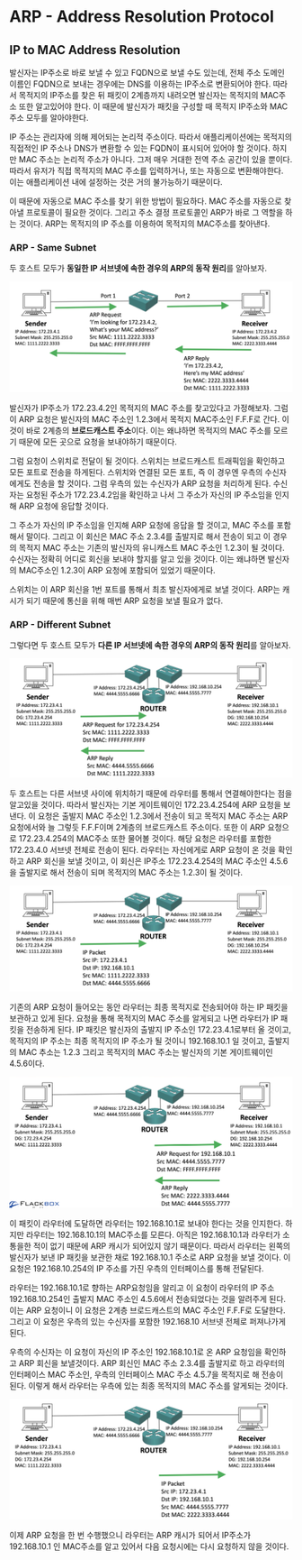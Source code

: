 # ARP - Address Resolution Protocol
## IP to MAC Address Resolution

발신자는 IP주소로 바로 보낼 수 있고 FQDN으로 보낼 수도 있는데, 전체 주소 도메인 이름인 FQDN으로 보내는 경우에는 DNS를 이용하는 IP주소로 변환되어야 한다. 따라서 목적지의 IP주소를 찾은 뒤 패킷이 2계층까지 내려오면 발신자는 목적지의 MAC주소 또한 알고있어야 한다. 이 때문에 발신자가 패킷을 구성할 때 목적지 IP주소와 MAC 주소 모두를 알아야한다.

IP 주소는 관리자에 의해 제어되는 논리적 주소이다. 따라서 애플리케이션에는 목적지의 직접적인 IP 주소나 DNS가 변환할 수 있는 FQDN이 표시되어 있어야 할 것이다. 하지만 MAC 주소는 논리적 주소가 아니다. 그저 매우 거대한 전역 주소 공간이 있을 뿐이다. 따라서 유저가 직접 목적지의 MAC 주소를 입력하거나, 또는 자동으로 변환해야한다. 이는 애플리케이션 내에 설정하는 것은 거의 불가능하기 때문이다. 

이 때문에 자동으로 MAC 주소를 찾기 위한 방법이 필요하다. MAC 주소를 자동으로 찾아낼 프로토콜이 필요한 것이다. 그리고 주소 결정 프로토콜인 ARP가 바로 그 역할을 하는 것이다. ARP는 목적지의 IP 주소를 이용하여 목적지의 MAC주소를 찾아낸다.

### ARP - Same Subnet

두 호스트 모두가 **동일한 IP 서브넷에 속한 경우의 ARP의 동작 원리**를 알아보자.

![](./images/arp.png)

발신자가  IP주소가 172.23.4.2인 목적지의 MAC 주소를 찾고있다고 가정해보자. 그럼 이 ARP 요청은 발신자의 MAC 주소인 1.2.3에서 목적지 MAC주소인 F.F.F로 간다. 이것이 바로 2계층의 **브로드캐스트 주소**이다. 이는 왜냐하면 목적지의 MAC 주소를 모르기 때문에 모든 곳으로 요청을 보내야하기 때문이다.

그럼 요청이 스위치로 전달이 될 것이다. 스위치는 브로드캐스트 트래픽임을 확인하고 모든 포트로 전송을 하게된다. 스위치와 연결된 모든 포트, 즉 이 경우엔 우측의 수신자에게도 전송을 할 것이다. 그럼 우측의 있는 수신자가 ARP 요청을 처리하게 된다. 수신자는 요청된 주소가 172.23.4.2임을 확인하고 나서 그 주소가 자신의 IP 주소임을 인지해 ARP 요청에 응답할 것이다.

그 주소가 자신의 IP 주소임을 인지해 ARP 요청에 응답을 할 것이고, MAC 주소를 포함해서 말이다. 그리고 이 회신은 MAC 주소 2.3.4를 출발지로 해서 전송이 되고 이 경우의 목적지 MAC 주소는 기존의 발신자의 유니캐스트 MAC 주소인 1.2.3이 될 것이다. 수신자는 정확히 어디로 회신을 보내야 할지를 알고 있을 것이다. 이는 왜냐하면 발신자의 MAC주소인 1.2.3이 ARP 요청에 포함되어 있었기 때문이다.

스위치는 이 ARP 회신을 1번 포트를 통해서 최초 발신자에게로 보낼 것이다. ARP는 캐시가 되기 때문에 통신을 위해 매번 ARP 요청을 보낼 필요가 없다.

### ARP - Different Subnet

그렇다면 두 호스트 모두가 **다른 IP 서브넷에 속한 경우의 ARP의 동작 원리**를 알아보자.

![](./images/arp_route.png)

두 호스트는 다른 서브넷 사이에 위치하기 때문에 라우터를 통해서 연결해야한다는 점을 알고있을 것이다. 따라서 발신자는 기본 게이트웨이인 172.23.4.254에 ARP 요청을 보낸다. 이 요청은 출발지 MAC 주소인 1.2.3에서 전송이 되고 목적지 MAC 주소는 ARP 요청에서와 늘 그렇듯 F.F.F이며 2계층의 브로드캐스트 주소이다. 또한 이 ARP 요청으로 172.23.4.254의 MAC주소 또한 물어볼 것이다. 해당 요청은 라우터를 포함한 172.23.4.0 서브넷 전체로 전송이 된다. 라우터는 자신에게로 ARP 요청이 온 것을 확인하고 ARP 회신을 보낼 것이고, 이 회신은 IP주소 172.23.4.254의 MAC 주소인 4.5.6을 출발지로 해서 전송이 되며 목적지의 MAC 주소는 1.2.3이 될 것이다.

![](./images/arp_route02.png)


기존의 ARP 요청이 들어오는 동안 라우터는 최종 목적지로 전송되어야 하는 IP 패킷을 보관하고 있게 된다. 요청을 통해 목적지의 MAC 주소를 알게되고 나면 라우터가 IP 패킷을 전송하게 된다. IP 패킷은 발신자의 출발지 IP 주소인 172.23.4.1로부터 올 것이고, 목적지의 IP 주소는 최종 목적지의 IP 주소가 될 것이니 192.168.10.1 일 것이고, 출발지의 MAC 추소는 1.2.3 그리고 목적지의 MAC 주소는 발신자의 기본 게이트웨이인 4.5.6이다.

![](./images/arp_route03.png)


이 패킷이 라우터에 도달하면 라우터는 192.168.10.1로 보내야 한다는 것을 인지한다. 하지만 라우터는 192.168.10.1의 MAC주소를 모른다. 아직은 192.168.10.1과 라우터가 소통을한 적이 없기 때문에 ARP 캐시가 되어있지 않기 때문이다. 따라서 라우터는 왼쪽의 발신자가 보낸 IP 패킷을 보관한 채로 192.168.10.1 주소로 ARP 요청을 보낼 것이다. 이 요청은 192.168.10.254의 IP 주소를 가진 우측의 인터페이스를 통해 전달된다.

라우터는 192.168.10.1로 향하는 ARP요청임을 알리고 이 요청이 라우터의 IP 주소 192.168.10.254인 출발지 MAC 주소인 4.5.6에서 전송되었다는 것을 알려주게 된다. 이는 ARP 요청이니 이 요청은 2계층 브로드캐스트의 MAC 주소인 F.F.F로 도달한다. 그리고 이 요청은 우측의 있는 수신자를 포함한 192.168.10 서브넷 전체로 퍼져나가게된다.

우측의 수신자는 이 요청이 자신의 IP 주소인 192.168.10.1로 온 ARP 요청임을 확인하고 ARP 회신을 보낼것이다. ARP 회신인 MAC 주소 2.3.4를 출발지로 하고 라우터의 인터페이스 MAC 주소인, 우측의 인터페이스 MAC 주소 4.5.7을 목적지로 해 전송이 된다. 이렇게 해서 라우터는 우측에 있는 최종 목적지의 MAC 주소를 알게되는 것이다.

![](./images/arp_route04.png)

이제 ARP 요청을 한 번 수행했으니 라우터는 ARP 캐시가 되어서 IP주소가 192.168.10.1 인 MAC주소를 알고 있어서 다음 요청시에는 다시 요청하지 않을 것이다.
